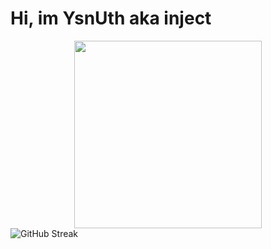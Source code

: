 <h1>
    Hi, im YsnUth aka inject
</h1>
<div id="header" align="center">
  <img src="[https://tenor.googleapis.com/v2/media?id=15182526337550176271&format=optimizedgif&client_key=tenor_web&appversion=browser-r20240311-2&access_token=ya29.a0Ad52N3_GePRKTqrAgJTwqXz3fZvWtOhh1BUSUxa_RxHov-3ycwarVqpN7o1DD5eV5HVnkV_mboSsxHnBg44ab0UP4qUlCw1q3lVCZc1o7t7Df2DTD6QpNWOISp2QNsShAsHfNQ9ZlpR0CvRJXZxt3B7Wbi2E2887GgaCgYKAc0SARESFQHGX2Mi3e9nCVm_VQB31j6u4RSWeg0169&key=AIzaSyC-P6_qz3FzCoXGLk6tgitZo4jEJ5mLzD8](https://tenor.googleapis.com/v2/media?id=15182526337550176271&format=optimizedgif&client_key=tenor_web&appversion=browser-r20240311-2&access_token=ya29.a0Ad52N39kfQG9n0eqPcXDb4RqBaArMdAkkB94SvrZtKg-QWZ7Hne3B1pOa1jUtLFUdpucpXACVGGS_CpNlEU6UNNe79qXO3dRiMDYxcQ2KEXEWaYbBRQ3byQJZ6EZNerPJ0RuW_BdkNyXxgDINlnZ0Df20S7ieh4eUQaCgYKAWkSARESFQHGX2MihqWOl71IBcoavrA7YWX77g0169&key=AIzaSyC-P6_qz3FzCoXGLk6tgitZo4jEJ5mLzD8)https://tenor.googleapis.com/v2/media?id=15182526337550176271&format=optimizedgif&client_key=tenor_web&appversion=browser-r20240311-2&access_token=ya29.a0Ad52N39kfQG9n0eqPcXDb4RqBaArMdAkkB94SvrZtKg-QWZ7Hne3B1pOa1jUtLFUdpucpXACVGGS_CpNlEU6UNNe79qXO3dRiMDYxcQ2KEXEWaYbBRQ3byQJZ6EZNerPJ0RuW_BdkNyXxgDINlnZ0Df20S7ieh4eUQaCgYKAWkSARESFQHGX2MihqWOl71IBcoavrA7YWX77g0169&key=AIzaSyC-P6_qz3FzCoXGLk6tgitZo4jEJ5mLzD8" width="300"/>
</div>
<a align="center">
    <img src="http://github-readme-streak-stats.herokuapp.com?user=YsnKey&theme=vue-dark&hide_border=true" alt="GitHub Streak"/>
</a>

